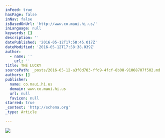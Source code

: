 ```yaml
---
inFeed: true
hasPage: false
inNav: false
isBasedOnUrl: 'http://www.co.maui.hi.us/'
inLanguage: null
keywords: []
description: ''
datePublished: '2016-05-12T17:58:45.017Z'
dateModified: '2016-05-12T17:58:38.039Z'
author:
  - name: ''
    url: ''
title: THE LUCKY
sourcePath: _posts/2016-05-12-a3f0d783-ffd9-4fcf-8b08-91068707f502.md
authors: []
publisher:
  name: co.maui.hi.us
  domain: www.co.maui.hi.us
  url: null
  favicon: null
starred: true
_context: 'http://schema.org'
_type: Article

---
```

![](https://s3-us-west-2.amazonaws.com/the-grid-img/p/64ef4adbd2a7a55a0d8b45e84c4a84e05c56fbe9.png)